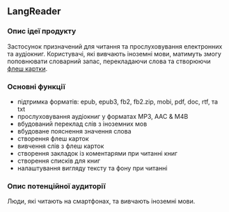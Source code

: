 ## LangReader 
### Опис ідеї продукту
Застосунок призначений для читання та прослуховування електронних та аудіокниг. 
Користувачі, які вивчають іноземні мови, матимуть змогу поповнювати словарний запас, перекладаючи слова та створюючи 
[флеш картки](https://en.wikipedia.org/wiki/Flashcard). 
### Основні функції
+ підтримка форматів: epub, epub3, fb2, fb2.zip, mobi, pdf, doc, rtf, та txt
+ прослуховування аудіокниг у форматах MP3, AAC & M4B
+ вбудований переклад слів з іноземних мов
+ вбудоване пояснення значення слова
+ створення флеш карток
+ вивчення слів з флеш карток
+ створення закладок із коментарями при читанні книг
+ створення списків для книг
+ налаштування вигляду тексту та фону при читанні

### Опис потенційної аудиторії
Люди, які читають на смартфонах, та вивчають іноземні мови. 
